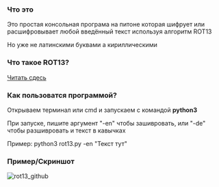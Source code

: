 ### Что это
Это простая консольная програма на питоне которая шифрует или расшифровывает любой введённый текст используя алгоритм ROT13

Но уже не латинскими буквами а кириллическими
### Что такое ROT13?
[Читать сдесь](https://ru.wikipedia.org/wiki/ROT13)

### Как пользоватся программой?
Открываем терминал или cmd и запускаем с командой **python3**

При запуске, пишите аргумент "-en" чтобы зашивровать, или "-de"
чтобы разшивровать и текст в кавычках

Пример: python3 rot13.py -en "Текст тут"

### Пример/Скриншот
![rot13_github](https://user-images.githubusercontent.com/78962948/225103909-ed24b719-a7cb-429d-bc63-39134f21754c.png)
